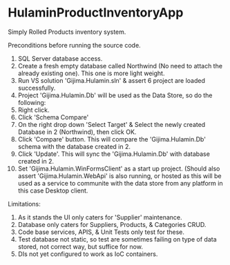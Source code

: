 # HulaminProductInventoryApp

Simply Rolled Products inventory system.

Preconditions before running the source code.
1. SQL Server database access.
2. Create a fresh empty database called Northwind (No need to attach the already existing one). This one is more light weight.
3. Run VS solution 'Gijima.Hulamin.sln' & assert 6 project are loaded successfully.
4. Project 'Gijima.Hulamin.Db' will be used as the Data Store, so do the following:
  1. Right click.
  2. Click 'Schema Compare'
  3. On the right drop down 'Select Target' & Select the newly created Database in 2 (Northwind), then click OK.
  4. Click 'Compare' button. This will compare the 'Gijima.Hulamin.Db' schema with the database created in 2.
  5. Click 'Update'. This will sync the 'Gijima.Hulamin.Db' with database created in 2.
5. Set 'Gijima.Hulamin.WinFormsClient' as a start up project. (Should also assert 'Gijima.Hulamin.WebApi' is also running, 
  or hosted as this will be used as a service to communite with the data store from any platform in this case Desktop client.
  
Limitations:
1. As it stands the UI only caters for 'Supplier' maintenance.
2. Database only caters for Suppliers, Products, & Categories CRUD.
3. Code base services, APIS, & Unit Tests only test for these.
4. Test database not static, so test are sometimes failing on type of data stored, not correct way, but suffice for now.
5. DIs not yet configured to work as IoC containers.
